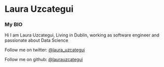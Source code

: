 # Laura Uzcategui

### My BIO 

Hi I am Laura Uzcategui, Living in Dublin, working as software engineer and passionate about Data Science

Follow me on twitter: [@laura_uzcategui](https://twitter.com/laura_uzcategui)

Follow me on github: [@laurauzcategui](https://github.com/laurauzcategui)

